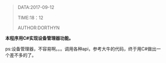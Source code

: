 > DATA:2017-09-12
>
> TIME:18：12
>
> AUTHOR:DORTHYN

**本程序用C#实现设备管理器功能。**

ps:设备管理器，不容易啊。。。调用各种api，参考大牛的代码，终于用C#做出一个差不多的了。